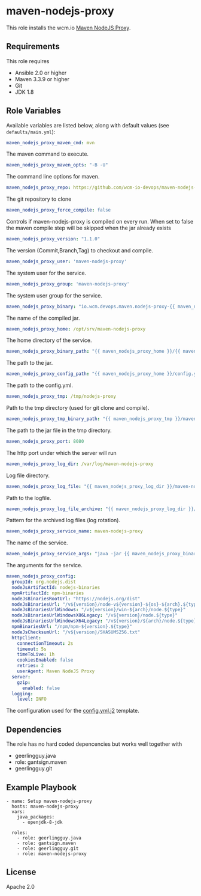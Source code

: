 # maven-nodejs-proxy

This role installs the wcm.io [Maven NodeJS
Proxy](https://github.com/wcm-io-devops/maven-nodejs-proxy).

## Requirements

This role requires

* Ansible 2.0 or higher
* Maven 3.3.9 or higher
* Git
* JDK 1.8

## Role Variables

Available variables are listed below, along with default values (see `defaults/main.yml`):

```yml
maven_nodejs_proxy_maven_cmd: mvn
```

The maven command to execute.

```yml
maven_nodejs_proxy_maven_opts: "-B -U"
```

The command line options for maven.

```yml
maven_nodejs_proxy_repo: https://github.com/wcm-io-devops/maven-nodejs-proxy.git
```

The git repository to clone

```yml
maven_nodejs_proxy_force_compile: false
```

Controls if maven-nodejs-proxy is compiled on every run. When set to
false the maven compile step will be skipped when the jar already exists

```yml
maven_nodejs_proxy_version: "1.1.0"
```

The version (Commit,Branch,Tag) to checkout and compile.

```yml
maven_nodejs_proxy_user: 'maven-nodejs-proxy'
```

The system user for the service.

```yml
maven_nodejs_proxy_group: 'maven-nodejs-proxy'
```

The system user group for the service.

```yml
maven_nodejs_proxy_binary: "io.wcm.devops.maven.nodejs-proxy-{{ maven_nodejs_proxy_version }}.jar"
```

The name of the compiled jar.

```yml
maven_nodejs_proxy_home: /opt/srv/maven-nodejs-proxy
```

The home directory of the service.

```yml
maven_nodejs_proxy_binary_path: "{{ maven_nodejs_proxy_home }}/{{ maven_nodejs_proxy_binary }}"
```

The path to the jar.

```yml
maven_nodejs_proxy_config_path: "{{ maven_nodejs_proxy_home }}/config.yml"
```

The path to the config.yml.

```yml
maven_nodejs_proxy_tmp: /tmp/nodejs-proxy
```

Path to the tmp directory (used for git clone and compile).

```yml
maven_nodejs_proxy_tmp_binary_path: "{{ maven_nodejs_proxy_tmp }}/maven-nodejs-proxy/target/{{ maven_nodejs_proxy_binary }}"
```

The path to the jar file in the tmp directory.

```yml
maven_nodejs_proxy_port: 8080
```

The http port under which the server will run

```yml
maven_nodejs_proxy_log_dir: /var/log/maven-nodejs-proxy
```

Log file directory.

```yml
maven_nodejs_proxy_log_file: "{{ maven_nodejs_proxy_log_dir }}/maven-nodejs-proxy.log"
```

Path to the logfile.

```yml
maven_nodejs_proxy_log_file_archive: "{{ maven_nodejs_proxy_log_dir }}/maven-nodejs-proxy-%d.log"
```

Pattern for the archived log files (log rotation).

```yml
maven_nodejs_proxy_service_name: maven-nodejs-proxy
```

The name of the service.

```yml
maven_nodejs_proxy_service_args: "java -jar {{ maven_nodejs_proxy_binary_path }} server {{ maven_nodejs_proxy_config_path }}"
```

The arguments for the service.

```yml
maven_nodejs_proxy_config:
  groupId: org.nodejs.dist
  nodeJsArtifactId: nodejs-binaries
  npmArtifactId: npm-binaries
  nodeJsBinariesRootUrl: "https://nodejs.org/dist"
  nodeJsBinariesUrl: "/v${version}/node-v${version}-${os}-${arch}.${type}"
  nodeJsBinariesUrlWindows: "/v${version}/win-${arch}/node.${type}"
  nodeJsBinariesUrlWindowsX86Legacy: "/v${version}/node.${type}"
  nodeJsBinariesUrlWindowsX64Legacy: "/v${version}/${arch}/node.${type}"
  npmBinariesUrl: "/npm/npm-${version}.${type}"
  nodeJsChecksumUrl: "/v${version}/SHASUMS256.txt"
  httpClient:
    connectionTimeout: 2s
    timeout: 5s
    timeToLive: 1h
    cookiesEnabled: false
    retries: 2
    userAgent: Maven NodeJS Proxy
  server:
    gzip:
      enabled: false
  logging:
    level: INFO
```

The configuration used for the
[config.yml.j2](templates/config.yml.j2) template.

## Dependencies

The role has no hard coded depencencies but works well together with

* geerlingguy.java
* role: gantsign.maven
* geerlingguy.git

## Example Playbook

    - name: Setup maven-nodejs-proxy
      hosts: maven-nodejs-proxy
      vars:
        java_packages:
          - openjdk-8-jdk
    
      roles:
        - role: geerlingguy.java
        - role: gantsign.maven
        - role: geerlingguy.git
        - role: maven-nodejs-proxy

## License

Apache 2.0
